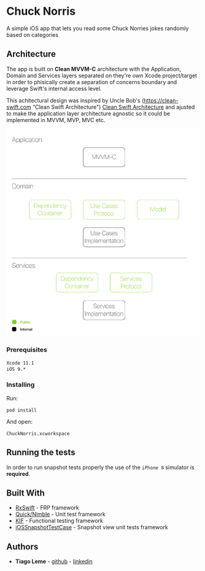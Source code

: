 # Chuck Norris

A simple iOS app that lets you read some Chuck Norries jokes randomly based on categories

## Architecture

The app is built on **Clean MVVM-C** architecture with the Application, Domain and Services layers separated on they're own Xcode project/target in order to phisically create a separation of concerns boundary and leverage Swift's internal access level.

This achitectural design was inspired by Uncle Bob's (https://clean-swift.com "Clean Swift Architecture") [Clean Swift Architecture]("https://clean-swift.com") and ajusted to make the application layer architecture agnostic so it could be implemented in MVVM, MVP, MVC etc.

![](Architecture/Architecture.png)

### Prerequisites

```
Xcode 11.1
iOS 9.*
```

### Installing

Run:
```
pod install
```

And open:
```
ChuckNorris.xcworkspace
```

## Running the tests

In order to run snapshot tests properly the use of the `iPhone 8` simulator is **required**.

## Built With

* [RxSwift](https://github.com/ReactiveX/RxSwift) - FRP framework
* [Quick/Nimble](https://github.com/Quick/Nimble) - Unit test framework
* [KIF](https://github.com/kif-framework/KIF) - Functional testing framework
* [iOSSnapshotTestCase](https://github.com/uber/ios-snapshot-test-case) - Snapshot view unit tests framework

## Authors

* **Tiago Leme** - [github](https://github.com/tfleme) - [linkedin](https://www.linkedin.com/in/tiagoleme/)
